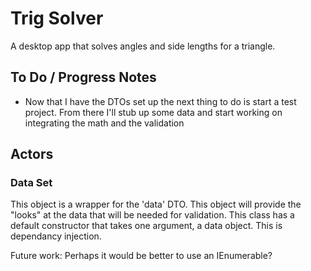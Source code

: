 ﻿# Trig Solver

A desktop app that solves angles and side lengths for a triangle.

## To Do / Progress Notes

- Now that I have the DTOs set up the next thing to do is start a test project.  From there I'll stub up some data and start working on integrating the math and the validation


## Actors

### Data Set

This object is a wrapper for the 'data' DTO.  This object will provide the "looks" at the data that will be needed for validation.  This class has a default constructor that takes one argument, a data object.  This is dependancy injection.

Future work: Perhaps it would be better to use an IEnumerable?
